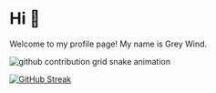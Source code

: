 # Hi 👋

Welcome to my profile page! My name is Grey Wind.

<picture>
  <source media="(prefers-color-scheme: dark)" srcset="https://kgithub.com/Grey-Wind/Grey-Wind/raw/output/github-contribution-grid-snake-dark.svg">
  <source media="(prefers-color-scheme: light)" srcset="https://kgithub.com/Grey-Wind/Grey-Wind/raw/output/github-contribution-grid-snake.svg">
  <img alt="github contribution grid snake animation" src="https://kgithub.com/Grey-Wind/Grey-Wind/raw/output/github-contribution-grid-snake.svg">
</picture>

[![GitHub Streak](https://streak-stats.demolab.com?user=Grey-Wind&theme=buefy&border_radius=10&locale=zh_Hans)](https://git.io/streak-stats)<!-- 用了https://streak-stats.demolab.com/ -->
